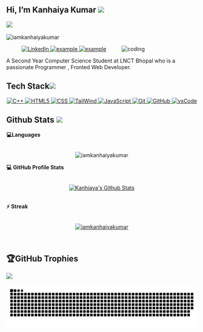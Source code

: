 ## Hi, I’m Kanhaiya Kumar <img src = "https://raw.githubusercontent.com/MartinHeinz/MartinHeinz/master/wave.gif" width = 30px> 

<p>
  <img src="https://readme-typing-svg.herokuapp.com?&font=IBM+Plex+Sans&color=abcdef&size=20&lines=Welcome+to+my+GitHub+Profile!;I'm+a+Programmer;I'm+a+frontend+Web+Developer;I'm+a++CSE+AIML+Student" />
</p>
<p align="left"> <img src="https://komarev.com/ghpvc/?username=iamkanhaiyakumar&label=Profile%20views&color=0e75b6&style=flat" alt="iamkanhaiyakumar" /> </p>


<img align="right" alt="coding" width="200" src="https://mir-s3-cdn-cf.behance.net/project_modules/hd/06f21a161921919.63cd7887d0a70.gif">

<p align ="center">
 
  </a>	
   <a href="https://linkedin.com/in/kanhaiyakumar01" target="_blank">
    <img alt="LinkedIn" src="https://img.shields.io/badge/LinkedIn-0077B5?style=for-the-badge&logo=linkedin&logoColor=white">
  </a>
     <a href="https://twitter.com/kanhaiyakr01" target="_blank">
      <img src="https://img.shields.io/badge/Twitter-1DA1F2.svg?style=for-the-badge&logo=twitter&logoColor=white" alt="example"/>
  </a>   
 
  </a>  
  <a href="mailto:kanhaiyak0104@gmail.com?subject=Feedback%20From%20Github&body=Hello," target="_blank">
    <img src="https://img.shields.io/badge/Gmail-D14836?style=for-the-badge&logo=gmail&logoColor=white" alt="example"/>
    </a>
  </p>


<p >A Second Year Computer Science Student at LNCT Bhopal  who is a passionate Programmer , Fronted Web Developer.
</p>

## Tech Stack<img src = "https://media2.giphy.com/media/QssGEmpkyEOhBCb7e1/giphy.gif?cid=ecf05e47a0n3gi1bfqntqmob8g9aid1oyj2wr3ds3mg700bl&rid=giphy.gif" width = 32px> 

<p align="center">
<a href="https://www.w3schools.com/cpp/default.asp" target="_blank">
  <img alt="C++" src="https://img.shields.io/badge/C++-00599C?style=for-the-badge&logo=cplusplus&logoColor=white">
</a>


<a href="https://www.w3schools.com/html/" target="_blank">
  <img alt="HTML5" src="https://img.shields.io/badge/HTML5-E34F26?style=for-the-badge&logo=html5&logoColor=white">
</a>

<a href="https://www.w3schools.com/Css/" target="_blank">
  <img alt="CSS" src="https://img.shields.io/badge/CSS-1572B6?style=for-the-badge&logo=css3&logoColor=white">
</a>

<a href="https://tailwindcss.com/" target="_blank">
  <img alt="TailWind" src="https://img.shields.io/badge/Tailwind-8A2BE2?style=for-the-badge&logo=tailwind3&logoColor=white">
</a>


<a href="https://www.javascript.com/" target="_blank">
  <img alt="JavaScript" src="https://img.shields.io/badge/JavaScript-F7DF1E?style=for-the-badge&logo=javascript&logoColor=black">
</a>

<!--<a href="https://www.python.org" target="_blank">
  <img alt="Python" src="https://img.shields.io/badge/Python-3776AB?style=for-the-badge&logo=python&logoColor=white">
</a>-->

<!--<a href="https://nodejs.org/" target="_blank">
  <img alt="Node.js" src="https://img.shields.io/badge/Node.js-339933?style=for-the-badge&logo=node.js&logoColor=white">
</a>-->

<!--<a href="https://reactjs.org/" target="_blank">
  <img alt="React" src="https://img.shields.io/badge/React-61DAFB?style=for-the-badge&logo=react&logoColor=black">
</a>-->

<!--<a href="https://expressjs.com/" target="_blank">
  <img alt="Express.js" src="https://img.shields.io/badge/Express.js-000000?style=for-the-badge&logo=express&logoColor=white">
</a>-->



<!--<a href="https://www.php.net/" target="_blank">
  <img alt="PHP" src="https://img.shields.io/badge/PHP-777BB4?style=for-the-badge&logo=php&logoColor=white">
</a>-->

<!--<a href="https://www.mysql.com/" target="_blank">
  <img alt="MySQL" src="https://img.shields.io/badge/MySQL-4479A1?style=for-the-badge&logo=mysql&logoColor=white">
</a>-->

<!--<a href="https://www.mongodb.com/" target="_blank">
  <img alt="MongoDB" src="https://img.shields.io/badge/MongoDB-47A248?style=for-the-badge&logo=mongodb&logoColor=white">
</a>-->

<!--<a href="https://firebase.google.com/" target="_blank">
  <img alt="Firebase" src="https://img.shields.io/badge/Firebase-FFCA28?style=for-the-badge&logo=firebase&logoColor=black">
</a>-->

<a href="https://git-scm.com/" target="_blank">
  <img alt="Git" src="https://img.shields.io/badge/Git-F05032?style=for-the-badge&logo=git&logoColor=white">
</a>

<a href="https://github.com/" target="_blank">
  <img alt="GitHub" src="https://img.shields.io/badge/GitHub-181717?style=for-the-badge&logo=github&logoColor=white">
</a>

  <a href="https://code.visualstudio.com/" target="_blank">
    <img src="https://img.shields.io/badge/vscode-007ACC.svg?style=for-the-badge&logo=visualstudiocode&logoColor=white" alt="vsCode"/> 
  </a>
</p>

## Github Stats <img src = "https://i.pinimg.com/originals/65/c4/f4/65c4f452571be1261e9c623f7da488ac.gif" width = 35px>

<summary><b>💻Languages</b></summary>
<br/>
<p align="center">
	<img src="https://github-readme-stats.vercel.app/api/top-langs?username=iamkanhaiyakumar&show_icons=true&locale=en&layout=compact" alt="iamkanhaiyakumar" height="192px"/>
  <br/>
</p>




  <summary><b>💻 GitHub Profile Stats</b></summary>
  <br/>
  <p align="center">
    <a href="https://github.com/iamkanhaiyakumar/github-readme-stats"><img alt="Kanhiaya's Github Stats" src="https://github-readme-stats.vercel.app/api?username=iamkanhaiyakumar&show_icons=true&locale=en" alt="iamkanhaiyakumar" height="192px"/></a>
<br/>
  &nbsp;
  </p>
 </details>



  <summary><b>⚡ Streak</b></summary>
  <br/>
  <p align="center">
   <a href="https://github.com/iamkanhaiyakumar"><img src="https://github-readme-streak-stats.herokuapp.com/?user=iamkanhaiyakumar&" alt="iamkanhaiyakumar" /></a>
  <br/>
 </p>
</details>

<br/>
	
## 🏆GitHub Trophies
![](https://github-profile-trophy.vercel.app/?username=iamkanhaiyakumar&theme=monokai&no-frame=false&no-bg=false&margin-w=4)



<p align="center">
  <img  src="https://raw.githubusercontent.com/Elanza-48/Elanza-48/main/resources/img/github-contribution-grid-snake.svg"
    alt="example" />
</p>



